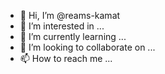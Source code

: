 - 👋 Hi, I’m @reams-kamat
- 👀 I’m interested in ...
- 🌱 I’m currently learning ...
- 💞️ I’m looking to collaborate on ...
- 📫 How to reach me ...

<!---
reams-kamat/reams-kamat is a ✨ special ✨ repository because its `README.md` (this file) appears on your GitHub profile.
You can click the Preview link to take a look at your changes.
--->
